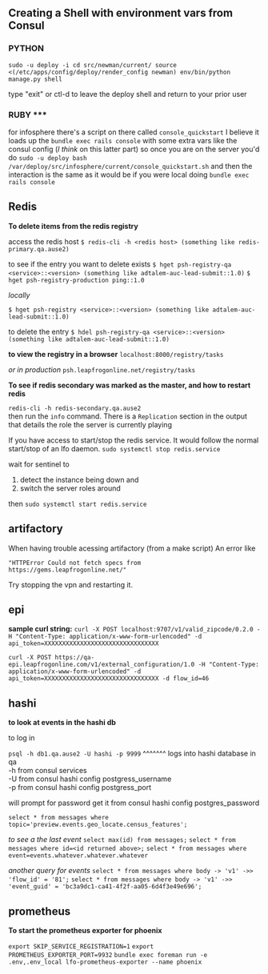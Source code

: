---
---
## Creating a Shell with environment vars from Consul
### PYTHON

`sudo -u deploy -i
cd src/newman/current/
source <(/etc/apps/config/deploy/render_config newman)
env/bin/python manage.py shell`

type "exit" or ctl-d to leave the deploy shell and return to your prior user

###  RUBY ***

for infosphere
there's a script on there called `console_quickstart`
I believe it loads up the `bundle exec rails console` with some extra vars like the consul config (_I think_ on this latter part)
so once you are on the server you'd do `sudo -u deploy bash /var/deploy/src/infosphere/current/console_quickstart.sh`
and then the interaction is the same as it would be if you were local doing `bundle exec rails console`



## Redis

**To delete items from the redis registry**

access the redis host
`$ redis-cli -h <redis host> (something like redis-primary.qa.ause2)`

to see if the entry you want to delete exists
`$ hget psh-registry-qa <service>::<version> (something like adtalem-auc-lead-submit::1.0)`
`$ hget psh-registry-production ping::1.0`

*locally*

`$ hget psh-registry <service>::<version> (something like adtalem-auc-lead-submit::1.0)`

to delete the entry
`$ hdel psh-registry-qa <service>::<version> (something like adtalem-auc-lead-submit::1.0)`

**to view the registry in a browser**
`localhost:8000/registry/tasks`

*or in production*
`psh.leapfrogonline.net/registry/tasks`

**To see if redis secondary was marked as the master, and how to restart redis**

`redis-cli -h redis-secondary.qa.ause2`  
then run the `info` command. 
There is a `Replication` section in the output that details the role the server is currently playing

If you have access to start/stop the redis service. It would follow the normal start/stop of an lfo daemon.
`sudo systemctl stop redis.service`

wait for sentinel to
 
1. detect the instance being down and 
2. switch the server roles around

then 
`sudo systemctl start redis.service`

## artifactory

When having trouble acessing artifactory (from a make script) An error like

`"HTTPError Could not fetch specs from https://gems.leapfrogonline.net/"`

Try stopping the vpn and restarting it.


## epi
**sample curl string:**
`curl -X POST localhost:9707/v1/valid_zipcode/0.2.0 -H "Content-Type: application/x-www-form-urlencoded" -d api_token=XXXXXXXXXXXXXXXXXXXXXXXXXXXXXXXX`

`curl -X POST https://qa-epi.leapfrogonline.com/v1/external_configuration/1.0 -H "Content-Type: application/x-www-form-urlencoded" -d api_token=XXXXXXXXXXXXXXXXXXXXXXXXXXXXXXXX -d flow_id=46`

## hashi

**to look at events in the hashi db**

to log in

`psql -h db1.qa.ause2 -U hashi -p 9999`
^^^^^^^ logs into hashi database in qa  
-h from consul services  
-U from consul hashi config postgress_username  
-p from consul hashi config postgress\_port  

will prompt for password get it from
consul hashi config postgres\_password

`select * from messages where topic='preview.events.geo_locate.census_features';`

*to see a the last event*
`select max(id) from messages;`
`select * from messages where id=<id returned above>;`
`select * from messages where event=events.whatever.whatever.whatever`

*another query for events*
`select * from messages where body -> 'v1' ->> 'flow_id' = '81';`
`select * from messages where body -> 'v1' ->> 'event_guid' = 'bc3a9dc1-ca41-4f2f-aa05-6d4f3e49e696';`


## prometheus
**To start the prometheus exporter for phoenix**

`export SKIP_SERVICE_REGISTRATION=1`
`export PROMETHEUS_EXPORTER_PORT=9932`
`bundle exec foreman run -e .env,.env_local lfo-prometheus-exporter --name phoenix`
